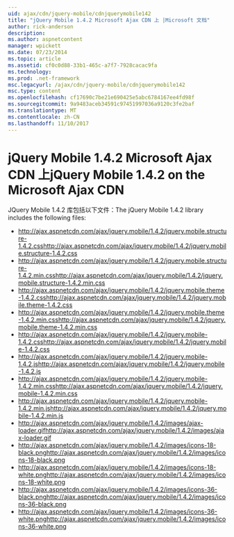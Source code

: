 ```yaml
---
uid: ajax/cdn/jquery-mobile/cdnjquerymobile142
title: "jQuery Mobile 1.4.2 Microsoft Ajax CDN 上 |Microsoft 文档"
author: rick-anderson
description: 
ms.author: aspnetcontent
manager: wpickett
ms.date: 07/23/2014
ms.topic: article
ms.assetid: cf0c0d88-33b1-465c-a7f7-7928cacac9fa
ms.technology: 
ms.prod: .net-framework
msc.legacyurl: /ajax/cdn/jquery-mobile/cdnjquerymobile142
msc.type: content
ms.openlocfilehash: cf17690c7be21e690425e5abc6784167ee4fd98f
ms.sourcegitcommit: 9a9483aceb34591c97451997036a9120c3fe2baf
ms.translationtype: MT
ms.contentlocale: zh-CN
ms.lasthandoff: 11/10/2017
---
```

<a name="jquery-mobile-142-on-the-microsoft-ajax-cdn"></a><span data-ttu-id="b2537-102">jQuery Mobile 1.4.2 Microsoft Ajax CDN 上</span><span class="sxs-lookup"><span data-stu-id="b2537-102">jQuery Mobile 1.4.2 on the Microsoft Ajax CDN</span></span>
====================
<span data-ttu-id="b2537-103">JQuery Mobile 1.4.2 库包括以下文件：</span><span class="sxs-lookup"><span data-stu-id="b2537-103">The jQuery Mobile 1.4.2 library includes the following files:</span></span>

- <span data-ttu-id="b2537-104">http://ajax.aspnetcdn.com/ajax/jquery.mobile/1.4.2/jquery.mobile.structure-1.4.2.css</span><span class="sxs-lookup"><span data-stu-id="b2537-104">http://ajax.aspnetcdn.com/ajax/jquery.mobile/1.4.2/jquery.mobile.structure-1.4.2.css</span></span>
- <span data-ttu-id="b2537-105">http://ajax.aspnetcdn.com/ajax/jquery.mobile/1.4.2/jquery.mobile.structure-1.4.2.min.css</span><span class="sxs-lookup"><span data-stu-id="b2537-105">http://ajax.aspnetcdn.com/ajax/jquery.mobile/1.4.2/jquery.mobile.structure-1.4.2.min.css</span></span>
- <span data-ttu-id="b2537-106">http://ajax.aspnetcdn.com/ajax/jquery.mobile/1.4.2/jquery.mobile.theme-1.4.2.css</span><span class="sxs-lookup"><span data-stu-id="b2537-106">http://ajax.aspnetcdn.com/ajax/jquery.mobile/1.4.2/jquery.mobile.theme-1.4.2.css</span></span>
- <span data-ttu-id="b2537-107">http://ajax.aspnetcdn.com/ajax/jquery.mobile/1.4.2/jquery.mobile.theme-1.4.2.min.css</span><span class="sxs-lookup"><span data-stu-id="b2537-107">http://ajax.aspnetcdn.com/ajax/jquery.mobile/1.4.2/jquery.mobile.theme-1.4.2.min.css</span></span>
- <span data-ttu-id="b2537-108">http://ajax.aspnetcdn.com/ajax/jquery.mobile/1.4.2/jquery.mobile-1.4.2.css</span><span class="sxs-lookup"><span data-stu-id="b2537-108">http://ajax.aspnetcdn.com/ajax/jquery.mobile/1.4.2/jquery.mobile-1.4.2.css</span></span>
- <span data-ttu-id="b2537-109">http://ajax.aspnetcdn.com/ajax/jquery.mobile/1.4.2/jquery.mobile-1.4.2.js</span><span class="sxs-lookup"><span data-stu-id="b2537-109">http://ajax.aspnetcdn.com/ajax/jquery.mobile/1.4.2/jquery.mobile-1.4.2.js</span></span>
- <span data-ttu-id="b2537-110">http://ajax.aspnetcdn.com/ajax/jquery.mobile/1.4.2/jquery.mobile-1.4.2.min.css</span><span class="sxs-lookup"><span data-stu-id="b2537-110">http://ajax.aspnetcdn.com/ajax/jquery.mobile/1.4.2/jquery.mobile-1.4.2.min.css</span></span>
- <span data-ttu-id="b2537-111">http://ajax.aspnetcdn.com/ajax/jquery.mobile/1.4.2/jquery.mobile-1.4.2.min.js</span><span class="sxs-lookup"><span data-stu-id="b2537-111">http://ajax.aspnetcdn.com/ajax/jquery.mobile/1.4.2/jquery.mobile-1.4.2.min.js</span></span>
- <span data-ttu-id="b2537-112">http://ajax.aspnetcdn.com/ajax/jquery.mobile/1.4.2/images/ajax-loader.gif</span><span class="sxs-lookup"><span data-stu-id="b2537-112">http://ajax.aspnetcdn.com/ajax/jquery.mobile/1.4.2/images/ajax-loader.gif</span></span>
- <span data-ttu-id="b2537-113">http://ajax.aspnetcdn.com/ajax/jquery.mobile/1.4.2/images/icons-18-black.png</span><span class="sxs-lookup"><span data-stu-id="b2537-113">http://ajax.aspnetcdn.com/ajax/jquery.mobile/1.4.2/images/icons-18-black.png</span></span>
- <span data-ttu-id="b2537-114">http://ajax.aspnetcdn.com/ajax/jquery.mobile/1.4.2/images/icons-18-white.png</span><span class="sxs-lookup"><span data-stu-id="b2537-114">http://ajax.aspnetcdn.com/ajax/jquery.mobile/1.4.2/images/icons-18-white.png</span></span>
- <span data-ttu-id="b2537-115">http://ajax.aspnetcdn.com/ajax/jquery.mobile/1.4.2/images/icons-36-black.png</span><span class="sxs-lookup"><span data-stu-id="b2537-115">http://ajax.aspnetcdn.com/ajax/jquery.mobile/1.4.2/images/icons-36-black.png</span></span>
- <span data-ttu-id="b2537-116">http://ajax.aspnetcdn.com/ajax/jquery.mobile/1.4.2/images/icons-36-white.png</span><span class="sxs-lookup"><span data-stu-id="b2537-116">http://ajax.aspnetcdn.com/ajax/jquery.mobile/1.4.2/images/icons-36-white.png</span></span>
